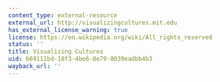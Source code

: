 ```yaml
---
content_type: external-resource
external_url: http://visualizingcultures.mit.edu
has_external_license_warning: true
license: https://en.wikipedia.org/wiki/All_rights_reserved
status: ''
title: Visualizing Cultures
uid: b69111bd-18f3-4be6-8e79-8039eadbb4b3
wayback_url: ''
---
```


